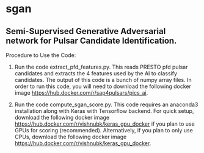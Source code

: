 # sgan
## **Semi-Supervised Generative Adversarial network for Pulsar Candidate Identification.**

Procedure to Use the Code:

1. Run the code extract_pfd_features.py. This reads PRESTO pfd pulsar candidates and extracts the 4 features used by the AI to classify candidates. The output of this code is a bunch of numpy array files. In order to run this code, you will need to download the following docker image https://hub.docker.com/r/sap4pulsars/pics_ai. 

2. Run the code compute_sgan_score.py. This code requires an anaconda3 installation along with Keras with Tensorflow backend. For quick setup, download the following docker image https://hub.docker.com/r/vishnubk/keras_gpu_docker if you plan to use GPUs for scoring (recommended). Alternatively, if you plan to only use CPUs, download the following docker image https://hub.docker.com/r/vishnubk/keras_gpu_docker.
